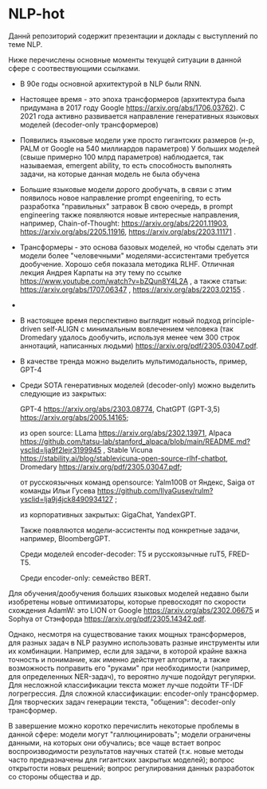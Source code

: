 # NLP-hot

Даннй репозиторий содержит презентации и доклады с выступлений по теме NLP.

Ниже перечислены основные моменты текущей ситуации в данной сфере с соотвествующими ссылками.

- В 90е годы основной архитектурой в NLP были RNN.

- Настоящее время - это эпоха трансформеров (архитектура была придумана в 2017 году Google https://arxiv.org/abs/1706.03762). С 2021 года активно развивается направление генеративных языковых моделей (decoder-only трансформеров) 

- Появились языковые модели уже просто гигантских размеров (н-р, PALM от Google на 540 миллиардов параметров)
У больших моделей (свыше примерно 100 млрд параметров) наблюдается, так называемая, emergent ability, то есть способность выполнять задачи, на которые данная модель не была обучена

- Большие языковые модели дорого дообучать, в связи с этим появилось новое направление prompt engeeniring, то есть разработка "правильных" затравок
В свою очередь, в prompt engineering также появляются новые интересные направления, например, Chain-of-Thought: https://arxiv.org/abs/2201.11903,
https://arxiv.org/abs/2205.11916, https://arxiv.org/abs/2203.11171 .

- Трансформеры - это основа базовых моделей, но чтобы сделать эти модели более "человечными" моделями-ассистентами требуется дообучение. Хорошо себя показала методика RLHF. Отличная лекция Андрея Карпаты на эту тему по ссылке https://www.youtube.com/watch?v=bZQun8Y4L2A , а также статьи: https://arxiv.org/abs/1707.06347 , https://arxiv.org/abs/2203.02155 .
- 
- В настоящее время перспективно выглядит новый подход principle-driven self-ALIGN с минимальным вовлечением человека (так Dromedary удалось дообучить, используя менее чем 300 строк аннотаций, написанных людьми) https://arxiv.org/pdf/2305.03047.pdf.

- В качестве тренда можно выделить мультимодальность, пример, GPT-4

- Среди SOTA генеративных моделей (decoder-only) можно выделить следующие из закрытых:

   GPT-4 https://arxiv.org/abs/2303.08774, ChatGPT (GPT-3,5) https://arxiv.org/abs/2005.14165;

  из open source: LLama https://arxiv.org/abs/2302.13971, Alpaca https://github.com/tatsu-lab/stanford_alpaca/blob/main/README.md?ysclid=lja9f2lejr3199945 , Stable Vicuna https://stability.ai/blog/stablevicuna-open-source-rlhf-chatbot, Dromedary https://arxiv.org/pdf/2305.03047.pdf;

  от русскоязычных команд opensource: Yalm100B oт Яндекс, Saiga от команды Ильи Гусева https://github.com/IlyaGusev/rulm?ysclid=lja9j4jck8490934127 ;

  из корпоративных закрытых: GigaChat, YandexGPT.

  Также появляются модели-ассистенты под конкретные задачи, например, BloombergGPT.

  Среди моделей encoder-decoder: T5 и русскоязычные ruT5, FRED-T5.

  Среди encoder-only: семейство BERT.

Для обучения/дообучения больших языковых моделей недавно были изобретены новые оптимизаторы, которые превосходят по скорости схождения AdamW: это LION от Google https://arxiv.org/abs/2302.06675 и Sophya от Стэнфорда https://arxiv.org/pdf/2305.14342.pdf.

Однако, несмотря на существование таких мощных трансформеров, для разных задач в NLP разумно использовать разные инструменты или их комбинации. Например, если для задачи, в которой крайне важна точность и понимание, как именно действует алгоритм,  а также возможность поправить его "руками" при необходимости (например, для определенных NER-задач), то вероятно лучше подойдут регулярки. Для несложной классификации текста может лучше подойти TF-IDF логрегрессия. Для сложной классификации: encoder-only трансформер. Для творческих задач генерации текста, "общения": decoder-only трансформер.

В завершение можно коротко перечислить некоторые проблемы в данной сфере: модели могут "галлюцинировать"; модели ограничены данными, на которых они обучались; все чаще встает вопрос воспроизводимости результатов научных статей (т.к. новые методы часто предназначены для гигантских закрытых моделей); вопрос открытости новых решений; вопрос регулирования данных разработок со стороны общества и др.

